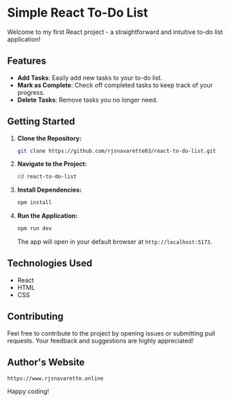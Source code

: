 # Simple React To-Do List

Welcome to my first React project - a straightforward and intuitive to-do list application!

## Features

-   **Add Tasks**: Easily add new tasks to your to-do list.
-   **Mark as Complete**: Check off completed tasks to keep track of your progress.
-   **Delete Tasks**: Remove tasks you no longer need.

## Getting Started

1. **Clone the Repository:**

    ```bash
    git clone https://github.com/rjsnavarette03/react-to-do-list.git
    ```

2. **Navigate to the Project:**

    ```bash
    cd react-to-do-list
    ```

3. **Install Dependencies:**

    ```bash
    npm install
    ```

4. **Run the Application:**
    ```bash
    npm run dev
    ```
    The app will open in your default browser at `http://localhost:5173`.

## Technologies Used

-   React
-   HTML
-   CSS

## Contributing

Feel free to contribute to the project by opening issues or submitting pull requests. Your feedback and suggestions are highly appreciated!

## Author's Website

`https://www.rjsnavarette.online`

Happy coding!

